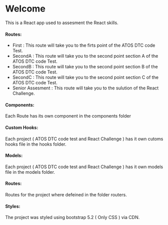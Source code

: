 # Welcome

This is a React app used to assesment the React skills.

#### Routes:

- First : This route will take you to the firts point of the ATOS DTC code Test.
- SecondA : This route will take you to the second point section A of the ATOS DTC code Test.
- SecondB : This route will take you to the second point section B of the ATOS DTC code Test.
- SecondC : This route will take you to the second point section C of the ATOS DTC code Test.
- Senior Assesment : This route will take you to the sulution of the React Challenge.

#### Components:

Each Route has its own component in the components folder

#### Custom Hooks:

Each project ( ATOS DTC code test and React Challenge ) has it own cutoms hooks file in the hooks folder.

#### Models:

Each project ( ATOS DTC code test and React Challenge ) has it own models file in the models folder.

#### Routes:

Routes for the project where defeined in the folder routers.

#### Styles:

The project was styled using bootstrap 5.2 ( Only CSS ) via CDN.
